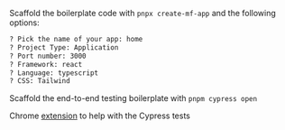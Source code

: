 Scaffold the boilerplate code with `pnpx create-mf-app` and the following options:

```bash
? Pick the name of your app: home
? Project Type: Application
? Port number: 3000
? Framework: react
? Language: typescript
? CSS: Tailwind
```

Scaffold the end-to-end testing boilerplate with `pnpm cypress open`

Chrome [extension](https://github.com/KabaLabs/Cypress-Recorder) to help with the Cypress tests
